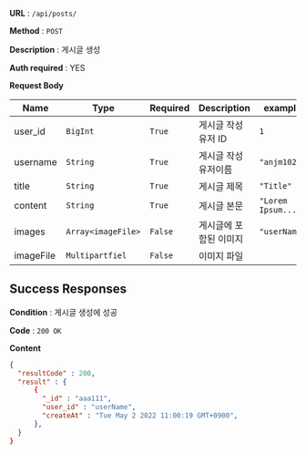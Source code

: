 **URL** : `/api/posts/`

**Method** : `POST`

**Description** : 게시글 생성

**Auth required** : YES

**Request Body**

|Name|Type|Required|Description|example|
|----|----|--------|--------|-------|
|user_id|`BigInt`|`True`|게시글 작성 유저 ID|`1`|
|username|`String`|`True`|게시글 작성 유저이름|`"anjm1020"`|
|title|`String`|`True`|게시글 제목|`"Title"`|
|content|`String`|`True`|게시글 본문|`"Lorem Ipsum...."`|
|images|`Array<imageFile>`|`False`|게시글에 포함된 이미지 |`"userName"`|
|imageFile|`Multipartfiel`|`False`|이미지 파일||



## Success Responses

**Condition** : 게시글 생성에 성공

**Code** : `200 OK`

**Content**

```json
{
  "resultCode" : 200,
  "result" : {
      {
        "_id" : "aaa111",
        "user_id" : "userName",
        "createAt" : "Tue May 2 2022 11:00:19 GMT+0900",
      },
  }
}
```
